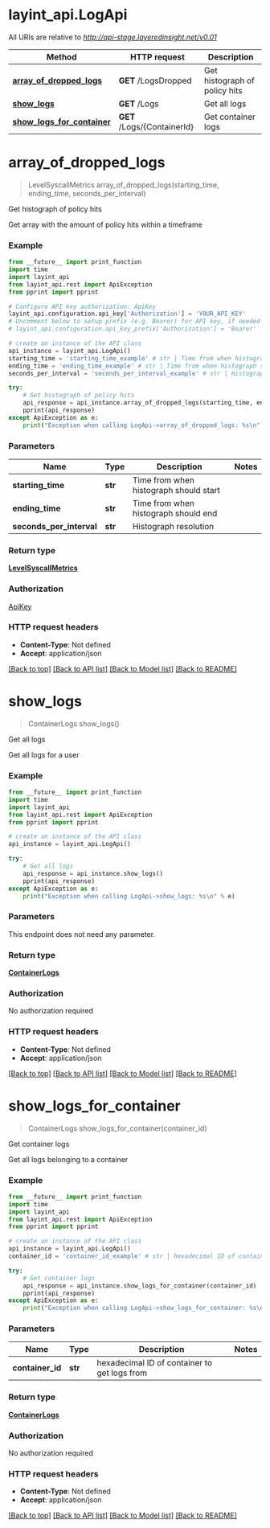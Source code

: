 # layint_api.LogApi

All URIs are relative to *http://api-stage.layeredinsight.net/v0.01*

Method | HTTP request | Description
------------- | ------------- | -------------
[**array_of_dropped_logs**](LogApi.md#array_of_dropped_logs) | **GET** /LogsDropped | Get histograph of policy hits
[**show_logs**](LogApi.md#show_logs) | **GET** /Logs | Get all logs
[**show_logs_for_container**](LogApi.md#show_logs_for_container) | **GET** /Logs/{ContainerId} | Get container logs


# **array_of_dropped_logs**
> LevelSyscallMetrics array_of_dropped_logs(starting_time, ending_time, seconds_per_interval)

Get histograph of policy hits

Get array with the amount of policy hits within a timeframe

### Example 
```python
from __future__ import print_function
import time
import layint_api
from layint_api.rest import ApiException
from pprint import pprint

# Configure API key authorization: ApiKey
layint_api.configuration.api_key['Authorization'] = 'YOUR_API_KEY'
# Uncomment below to setup prefix (e.g. Bearer) for API key, if needed
# layint_api.configuration.api_key_prefix['Authorization'] = 'Bearer'

# create an instance of the API class
api_instance = layint_api.LogApi()
starting_time = 'starting_time_example' # str | Time from when histograph should start
ending_time = 'ending_time_example' # str | Time from when histograph should end
seconds_per_interval = 'seconds_per_interval_example' # str | Histograph resolution

try: 
    # Get histograph of policy hits
    api_response = api_instance.array_of_dropped_logs(starting_time, ending_time, seconds_per_interval)
    pprint(api_response)
except ApiException as e:
    print("Exception when calling LogApi->array_of_dropped_logs: %s\n" % e)
```

### Parameters

Name | Type | Description  | Notes
------------- | ------------- | ------------- | -------------
 **starting_time** | **str**| Time from when histograph should start | 
 **ending_time** | **str**| Time from when histograph should end | 
 **seconds_per_interval** | **str**| Histograph resolution | 

### Return type

[**LevelSyscallMetrics**](LevelSyscallMetrics.md)

### Authorization

[ApiKey](../README.md#ApiKey)

### HTTP request headers

 - **Content-Type**: Not defined
 - **Accept**: application/json

[[Back to top]](#) [[Back to API list]](../README.md#documentation-for-api-endpoints) [[Back to Model list]](../README.md#documentation-for-models) [[Back to README]](../README.md)

# **show_logs**
> ContainerLogs show_logs()

Get all logs

Get all logs for a user

### Example 
```python
from __future__ import print_function
import time
import layint_api
from layint_api.rest import ApiException
from pprint import pprint

# create an instance of the API class
api_instance = layint_api.LogApi()

try: 
    # Get all logs
    api_response = api_instance.show_logs()
    pprint(api_response)
except ApiException as e:
    print("Exception when calling LogApi->show_logs: %s\n" % e)
```

### Parameters
This endpoint does not need any parameter.

### Return type

[**ContainerLogs**](ContainerLogs.md)

### Authorization

No authorization required

### HTTP request headers

 - **Content-Type**: Not defined
 - **Accept**: application/json

[[Back to top]](#) [[Back to API list]](../README.md#documentation-for-api-endpoints) [[Back to Model list]](../README.md#documentation-for-models) [[Back to README]](../README.md)

# **show_logs_for_container**
> ContainerLogs show_logs_for_container(container_id)

Get container logs

Get all logs belonging to a container

### Example 
```python
from __future__ import print_function
import time
import layint_api
from layint_api.rest import ApiException
from pprint import pprint

# create an instance of the API class
api_instance = layint_api.LogApi()
container_id = 'container_id_example' # str | hexadecimal ID of container to get logs from

try: 
    # Get container logs
    api_response = api_instance.show_logs_for_container(container_id)
    pprint(api_response)
except ApiException as e:
    print("Exception when calling LogApi->show_logs_for_container: %s\n" % e)
```

### Parameters

Name | Type | Description  | Notes
------------- | ------------- | ------------- | -------------
 **container_id** | **str**| hexadecimal ID of container to get logs from | 

### Return type

[**ContainerLogs**](ContainerLogs.md)

### Authorization

No authorization required

### HTTP request headers

 - **Content-Type**: Not defined
 - **Accept**: application/json

[[Back to top]](#) [[Back to API list]](../README.md#documentation-for-api-endpoints) [[Back to Model list]](../README.md#documentation-for-models) [[Back to README]](../README.md)

